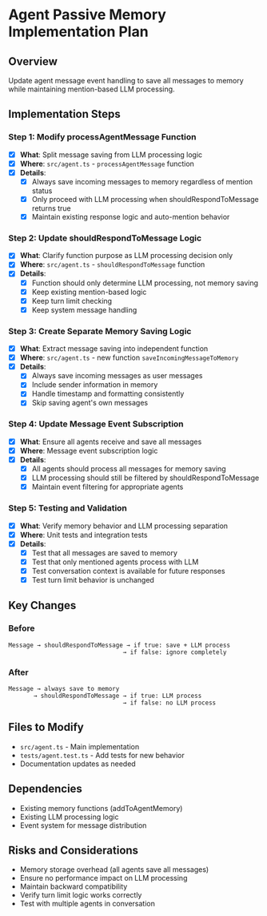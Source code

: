 # Agent Passive Memory Implementation Plan

## Overview
Update agent message event handling to save all messages to memory while maintaining mention-based LLM processing.

## Implementation Steps

### Step 1: Modify processAgentMessage Function
- [x] **What**: Split message saving from LLM processing logic
- [x] **Where**: `src/agent.ts` - `processAgentMessage` function
- [x] **Details**: 
  - [x] Always save incoming messages to memory regardless of mention status
  - [x] Only proceed with LLM processing when shouldRespondToMessage returns true
  - [x] Maintain existing response logic and auto-mention behavior

### Step 2: Update shouldRespondToMessage Logic
- [x] **What**: Clarify function purpose as LLM processing decision only
- [x] **Where**: `src/agent.ts` - `shouldRespondToMessage` function
- [x] **Details**:
  - [x] Function should only determine LLM processing, not memory saving
  - [x] Keep existing mention-based logic
  - [x] Keep turn limit checking
  - [x] Keep system message handling

### Step 3: Create Separate Memory Saving Logic
- [x] **What**: Extract message saving into independent function
- [x] **Where**: `src/agent.ts` - new function `saveIncomingMessageToMemory`
- [x] **Details**:
  - [x] Always save incoming messages as user messages
  - [x] Include sender information in memory
  - [x] Handle timestamp and formatting consistently
  - [x] Skip saving agent's own messages

### Step 4: Update Message Event Subscription
- [x] **What**: Ensure all agents receive and save all messages
- [x] **Where**: Message event subscription logic
- [x] **Details**:
  - [x] All agents should process all messages for memory saving
  - [x] LLM processing should still be filtered by shouldRespondToMessage
  - [x] Maintain event filtering for appropriate agents

### Step 5: Testing and Validation
- [x] **What**: Verify memory behavior and LLM processing separation
- [x] **Where**: Unit tests and integration tests
- [x] **Details**:
  - [x] Test that all messages are saved to memory
  - [x] Test that only mentioned agents process with LLM
  - [x] Test conversation context is available for future responses
  - [x] Test turn limit behavior is unchanged

## Key Changes

### Before
```
Message → shouldRespondToMessage → if true: save + LLM process
                                → if false: ignore completely
```

### After
```
Message → always save to memory
       → shouldRespondToMessage → if true: LLM process
                                → if false: no LLM process
```

## Files to Modify
- `src/agent.ts` - Main implementation
- `tests/agent.test.ts` - Add tests for new behavior
- Documentation updates as needed

## Dependencies
- Existing memory functions (addToAgentMemory)
- Existing LLM processing logic
- Event system for message distribution

## Risks and Considerations
- Memory storage overhead (all agents save all messages)
- Ensure no performance impact on LLM processing
- Maintain backward compatibility
- Verify turn limit logic works correctly
- Test with multiple agents in conversation
